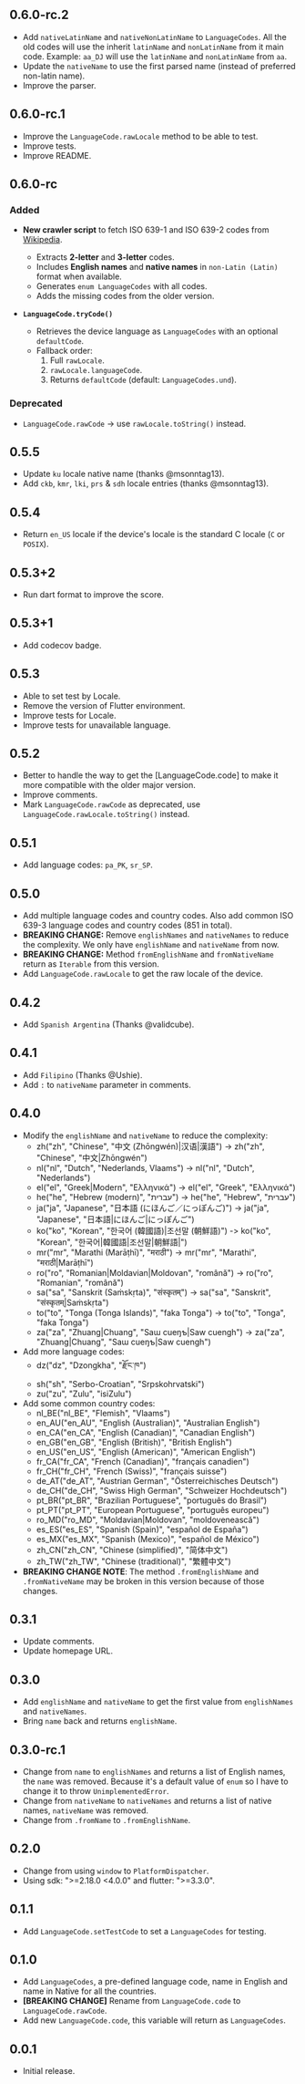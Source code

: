 ## 0.6.0-rc.2

- Add `nativeLatinName` and `nativeNonLatinName` to `LanguageCodes`. All the old codes will use the inherit `latinName` and `nonLatinName` from it main code. Example: `aa_DJ` will use the `latinName` and `nonLatinName` from `aa`.
- Update the `nativeName` to use the first parsed name (instead of preferred non-latin name).
- Improve the parser.

## 0.6.0-rc.1

- Improve the `LanguageCode.rawLocale` method to be able to test.
- Improve tests.
- Improve README.

## 0.6.0-rc

### Added

- **New crawler script** to fetch ISO 639-1 and ISO 639-2 codes from [Wikipedia](https://en.wikipedia.org/wiki/List_of_ISO_639-2_codes).
  - Extracts **2-letter** and **3-letter** codes.
  - Includes **English names** and **native names** in `non-Latin (Latin)` format when available.
  - Generates `enum LanguageCodes` with all codes.
  - Adds the missing codes from the older version.

- **`LanguageCode.tryCode()`**  
  - Retrieves the device language as `LanguageCodes` with an optional `defaultCode`.  
  - Fallback order:  
    1. Full `rawLocale`.  
    2. `rawLocale.languageCode`.  
    3. Returns `defaultCode` (default: `LanguageCodes.und`).  

### Deprecated

- `LanguageCode.rawCode` → use `rawLocale.toString()` instead.

## 0.5.5

- Update `ku` locale native name (thanks @msonntag13).
- Add `ckb`, `kmr`, `lki`, `prs` & `sdh` locale entries (thanks @msonntag13).

## 0.5.4

- Return `en_US` locale if the device's locale is the standard C locale (`C` or `POSIX`).

## 0.5.3+2

- Run dart format to improve the score.

## 0.5.3+1

- Add codecov badge.

## 0.5.3

- Able to set test by Locale.
- Remove the version of Flutter environment.
- Improve tests for Locale.
- Improve tests for unavailable language.

## 0.5.2

- Better to handle the way to get the [LanguageCode.code] to make it more compatible with the older major version.
- Improve comments.
- Mark `LanguageCode.rawCode` as deprecated, use `LanguageCode.rawLocale.toString()` instead.

## 0.5.1

- Add language codes: `pa_PK`, `sr_SP`.

## 0.5.0

- Add multiple language codes and country codes. Also add common ISO 639-3 language codes and country codes (851 in total).
- **BREAKING CHANGE:** Remove `englishNames` and `nativeNames` to reduce the complexity. We only have `englishName` and `nativeName` from now.
- **BREAKING CHANGE:** Method `fromEnglishName` and `fromNativeName` return as `Iterable` from this version.
- Add `LanguageCode.rawLocale` to get the raw locale of the device.

## 0.4.2

- Add `Spanish Argentina` (Thanks @validcube).

## 0.4.1

- Add `Filipino` (Thanks @Ushie).
- Add `:` to `nativeName` parameter in comments.

## 0.4.0

- Modify the `englishName` and `nativeName` to reduce the complexity:
  - zh("zh", "Chinese", "中文 (Zhōngwén)|汉语|漢語") -> zh("zh", "Chinese", "中文|Zhōngwén")
  - nl("nl", "Dutch", "Nederlands, Vlaams") -> nl("nl", "Dutch", "Nederlands")
  - el("el", "Greek|Modern", "Ελληνικά") -> el("el", "Greek", "Ελληνικά")
  - he("he", "Hebrew (modern)", "עברית") -> he("he", "Hebrew", "עברית")
  - ja("ja", "Japanese", "日本語 (にほんご／にっぽんご)") -> ja("ja", "Japanese", "日本語|にほんご|にっぽんご")
  - ko("ko", "Korean", "한국어 (韓國語)|조선말 (朝鮮語)") -> ko("ko", "Korean", "한국어|韓國語|조선말|朝鮮語|")
  - mr("mr", "Marathi (Marāṭhī)", "मराठी") -> mr("mr", "Marathi", "मराठी|Marāṭhī")
  - ro("ro", "Romanian|Moldavian|Moldovan", "română") -> ro("ro", "Romanian", "română")
  - sa("sa", "Sanskrit (Saṁskṛta)", "संस्कृतम्") -> sa("sa", "Sanskrit", "संस्कृतम्|Saṁskṛta")
  - to("to", "Tonga (Tonga Islands)", "faka Tonga") -> to("to", "Tonga", "faka Tonga")
  - za("za", "Zhuang|Chuang", "Saɯ cueŋƅ|Saw cuengh") -> za("za", "Zhuang|Chuang", "Saɯ cueŋƅ|Saw cuengh")
- Add more language codes:
  - dz("dz", "Dzongkha", "རྫོང་ཁ")
  - sh("sh", "Serbo-Croatian", "Srpskohrvatski")
  - zu("zu", "Zulu", "isiZulu")
- Add some common country codes:
  - nl_BE("nl_BE", "Flemish", "Vlaams")
  - en_AU("en_AU", "English (Australian)", "Australian English")
  - en_CA("en_CA", "English (Canadian)", "Canadian English")
  - en_GB("en_GB", "English (British)", "British English")
  - en_US("en_US", "English (American)", "American English")
  - fr_CA("fr_CA", "French (Canadian)", "français canadien")
  - fr_CH("fr_CH", "French (Swiss)", "français suisse")
  - de_AT("de_AT", "Austrian German", "Österreichisches Deutsch")
  - de_CH("de_CH", "Swiss High German", "Schweizer Hochdeutsch")
  - pt_BR("pt_BR", "Brazilian Portuguese", "português do Brasil")
  - pt_PT("pt_PT", "European Portuguese", "português europeu")
  - ro_MD("ro_MD", "Moldavian|Moldovan", "moldovenească")
  - es_ES("es_ES", "Spanish (Spain)", "español de España")
  - es_MX("es_MX", "Spanish (Mexico)", "español de México")
  - zh_CN("zh_CN", "Chinese (simplified)", "简体中文")
  - zh_TW("zh_TW", "Chinese (traditional)", "繁體中文")
- **BREAKING CHANGE NOTE**: The method `.fromEnglishName` and `.fromNativeName` may be broken in this version because of those changes.

## 0.3.1

- Update comments.
- Update homepage URL.

## 0.3.0

- Add `englishName` and `nativeName` to get the first value from `englishNames` and `nativeNames`.
- Bring `name` back and returns `englishName`.

## 0.3.0-rc.1

- Change from `name` to `englishNames` and returns a list of English names, the `name` was removed. Because it's a default value of `enum` so I have to change it to throw `UnimplementedError`.
- Change from `nativeName` to `nativeNames` and returns a list of native names, `nativeName` was removed.
- Change from `.fromName` to `.fromEnglishName`.

## 0.2.0

- Change from using `window` to `PlatformDispatcher`.
- Using sdk: ">=2.18.0 <4.0.0" and flutter: ">=3.3.0".

## 0.1.1

- Add `LanguageCode.setTestCode` to set a `LanguageCodes` for testing.

## 0.1.0

- Add `LanguageCodes`, a pre-defined language code, name in English and name in Native for all the countries.
- **[BREAKING CHANGE]** Rename from `LanguageCode.code` to `LanguageCode.rawCode`.
- Add new `LanguageCode.code`, this variable will return as `LanguageCodes`.

## 0.0.1

- Initial release.
